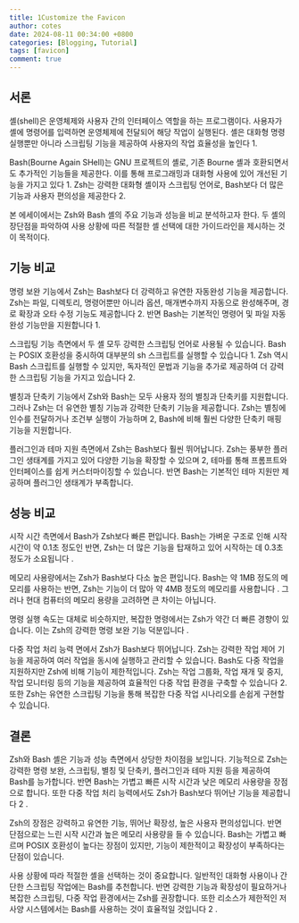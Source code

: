 ```yaml
---
title: 1Customize the Favicon
author: cotes
date: 2024-08-11 00:34:00 +0800
categories: [Blogging, Tutorial]
tags: [favicon]
comment: true
---
```

서론
--

셸(shell)은 운영체제와 사용자 간의 인터페이스 역할을 하는 프로그램이다. 사용자가 셸에 명령어를 입력하면 운영체제에 전달되어 해당 작업이 실행된다. 셸은 대화형 명령 실행뿐만 아니라 스크립팅 기능을 제공하여 사용자의 작업 효율성을 높인다 1.

Bash(Bourne Again SHell)는 GNU 프로젝트의 셸로, 기존 Bourne 셸과 호환되면서도 추가적인 기능들을 제공한다. 이를 통해 프로그래밍과 대화형 사용에 있어 개선된 기능을 가지고 있다 1. Zsh는 강력한 대화형 셸이자 스크립팅 언어로, Bash보다 더 많은 기능과 사용자 편의성을 제공한다 2.

본 에세이에서는 Zsh와 Bash 셸의 주요 기능과 성능을 비교 분석하고자 한다. 두 셸의 장단점을 파악하여 사용 상황에 따른 적절한 셸 선택에 대한 가이드라인을 제시하는 것이 목적이다.

기능 비교
-----

명령 보완 기능에서 Zsh는 Bash보다 더 강력하고 유연한 자동완성 기능을 제공합니다. Zsh는 파일, 디렉토리, 명령어뿐만 아니라 옵션, 매개변수까지 자동으로 완성해주며, 경로 확장과 오타 수정 기능도 제공합니다 2. 반면 Bash는 기본적인 명령어 및 파일 자동완성 기능만을 지원합니다 1.

스크립팅 기능 측면에서 두 셸 모두 강력한 스크립팅 언어로 사용될 수 있습니다. Bash는 POSIX 호환성을 중시하여 대부분의 sh 스크립트를 실행할 수 있습니다 1. Zsh 역시 Bash 스크립트를 실행할 수 있지만, 독자적인 문법과 기능을 추가로 제공하여 더 강력한 스크립팅 기능을 가지고 있습니다 2.

별칭과 단축키 기능에서 Zsh와 Bash는 모두 사용자 정의 별칭과 단축키를 지원합니다. 그러나 Zsh는 더 유연한 별칭 기능과 강력한 단축키 기능을 제공합니다. Zsh는 별칭에 인수를 전달하거나 조건부 실행이 가능하며 2, Bash에 비해 훨씬 다양한 단축키 매핑 기능을 지원합니다.

플러그인과 테마 지원 측면에서 Zsh는 Bash보다 훨씬 뛰어납니다. Zsh는 풍부한 플러그인 생태계를 가지고 있어 다양한 기능을 확장할 수 있으며 2, 테마를 통해 프롬프트와 인터페이스를 쉽게 커스터마이징할 수 있습니다. 반면 Bash는 기본적인 테마 지원만 제공하며 플러그인 생태계가 부족합니다.

성능 비교
-----

시작 시간 측면에서 Bash가 Zsh보다 빠른 편입니다. Bash는 가벼운 구조로 인해 시작 시간이 약 0.1초 정도인 반면, Zsh는 더 많은 기능을 탑재하고 있어 시작하는 데 0.3초 정도가 소요됩니다 .

메모리 사용량에서는 Zsh가 Bash보다 다소 높은 편입니다. Bash는 약 1MB 정도의 메모리를 사용하는 반면, Zsh는 기능이 더 많아 약 4MB 정도의 메모리를 사용합니다 . 그러나 현대 컴퓨터의 메모리 용량을 고려하면 큰 차이는 아닙니다.

명령 실행 속도는 대체로 비슷하지만, 복잡한 명령에서는 Zsh가 약간 더 빠른 경향이 있습니다. 이는 Zsh의 강력한 명령 보완 기능 덕분입니다 .

다중 작업 처리 능력 면에서 Zsh가 Bash보다 뛰어납니다. Zsh는 강력한 작업 제어 기능을 제공하여 여러 작업을 동시에 실행하고 관리할 수 있습니다. Bash도 다중 작업을 지원하지만 Zsh에 비해 기능이 제한적입니다. Zsh는 작업 그룹화, 작업 재개 및 중지, 작업 모니터링 등의 기능을 제공하여 효율적인 다중 작업 환경을 구축할 수 있습니다 2. 또한 Zsh는 유연한 스크립팅 기능을 통해 복잡한 다중 작업 시나리오를 손쉽게 구현할 수 있습니다.

결론
--

Zsh와 Bash 셸은 기능과 성능 측면에서 상당한 차이점을 보입니다. 기능적으로 Zsh는 강력한 명령 보완, 스크립팅, 별칭 및 단축키, 플러그인과 테마 지원 등을 제공하여 Bash를 능가합니다. 반면 Bash는 가볍고 빠른 시작 시간과 낮은 메모리 사용량을 장점으로 합니다. 또한 다중 작업 처리 능력에서도 Zsh가 Bash보다 뛰어난 기능을 제공합니다 2 .

Zsh의 장점은 강력하고 유연한 기능, 뛰어난 확장성, 높은 사용자 편의성입니다. 반면 단점으로는 느린 시작 시간과 높은 메모리 사용량을 들 수 있습니다. Bash는 가볍고 빠르며 POSIX 호환성이 높다는 장점이 있지만, 기능이 제한적이고 확장성이 부족하다는 단점이 있습니다.

사용 상황에 따라 적절한 셸을 선택하는 것이 중요합니다. 일반적인 대화형 사용이나 간단한 스크립팅 작업에는 Bash를 추천합니다. 반면 강력한 기능과 확장성이 필요하거나 복잡한 스크립팅, 다중 작업 환경에서는 Zsh를 권장합니다. 또한 리소스가 제한적인 저사양 시스템에서는 Bash를 사용하는 것이 효율적일 것입니다 2 .
